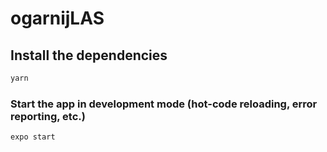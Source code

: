 # ogarnijLAS


## Install the dependencies
```bash
yarn
```


### Start the app in development mode (hot-code reloading, error reporting, etc.)
```bash
expo start
```

